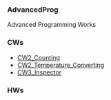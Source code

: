 ### AdvancedProg
Advanced Programming Works

### CWs
- [CW2_Counting](https://halilibrahimkozen.github.io/AdvancedProg/Counting.html)
- [CW2_Temperature_Converting](https://halilibrahimkozen.github.io/AdvancedProg/converting.html)
- [CW3_Inspector](https://halilibrahimkozen.github.io/AdvancedProg/CW3/c4_inspector.html)

### HWs
